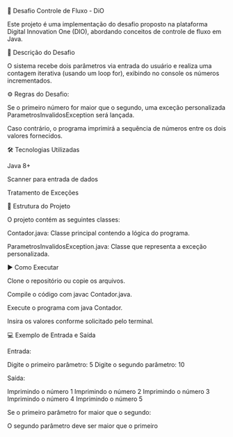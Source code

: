 🚀 Desafio Controle de Fluxo - DiO

Este projeto é uma implementação do desafio proposto na plataforma Digital Innovation One (DIO), abordando conceitos de controle de fluxo em Java.

📌 Descrição do Desafio

O sistema recebe dois parâmetros via entrada do usuário e realiza uma contagem iterativa (usando um loop for), exibindo no console os números incrementados.

⚙️ Regras do Desafio:

Se o primeiro número for maior que o segundo, uma exceção personalizada ParametrosInvalidosException será lançada.

Caso contrário, o programa imprimirá a sequência de números entre os dois valores fornecidos.

🛠 Tecnologias Utilizadas

Java 8+

Scanner para entrada de dados

Tratamento de Exceções

📂 Estrutura do Projeto

O projeto contém as seguintes classes:

Contador.java: Classe principal contendo a lógica do programa.

ParametrosInvalidosException.java: Classe que representa a exceção personalizada.

▶️ Como Executar

Clone o repositório ou copie os arquivos.

Compile o código com javac Contador.java.

Execute o programa com java Contador.

Insira os valores conforme solicitado pelo terminal.

💻 Exemplo de Entrada e Saída

Entrada:

Digite o primeiro parâmetro:
5
Digite o segundo parâmetro:
10

Saída:

Imprimindo o número 1
Imprimindo o número 2
Imprimindo o número 3
Imprimindo o número 4
Imprimindo o número 5

Se o primeiro parâmetro for maior que o segundo:

O segundo parâmetro deve ser maior que o primeiro